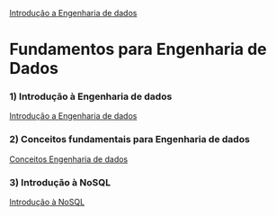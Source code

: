 
<div> 
<p><a href="https://github.com/JosiTubaroski/Introducao_Engenharia_Dados">Introdução a Engenharia de dados</a></p>
</div> 

# Fundamentos para Engenharia de Dados

### 1) Introdução à Engenharia de dados

<div> 
<p><a href="https://github.com/JosiTubaroski/Introducao_Engenharia_Dados">Introdução a Engenharia de dados</a></p>
</div> 

### 2) Conceitos fundamentais para Engenharia de dados

<div> 
<p><a href="">Conceitos Engenharia de dados</a></p>
</div> 

### 3) Introdução à NoSQL

<div> 
<p><a href="">Introdução à NoSQL</a></p>
</div> 


